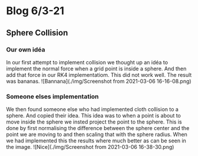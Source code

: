 # Blog 6/3-21
## Sphere Collision
### Our own idéa
In our first attempt to implement collision we thought up an idéa to implement the normal force when a grid point is inside a sphere. And then add that force in our RK4 implementatiom. This did not work well. The result was bananas.
![Bannana](./img/Screenshot from 2021-03-06 16-16-08.png)

### Someone elses implementation
We then found someone else who had implemented cloth collision to a sphere. And copied their idea. This idea was to when a point is about to move inside the sphere we insted project the point to the sphere. This is done by first normalising the difference between the sphere center and the point we are moving to and then scaling that with the sphere radius. When we had implemented this the results where much better as can be seen in the image.
![Nice](./img/Screenshot from 2021-03-06 16-38-30.png)